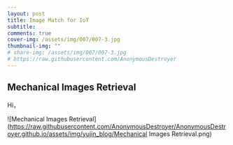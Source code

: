```yaml
---
layout: post
title: Image Match for IoT
subtitle: 
comments: true
cover-img: /assets/img/007/007-3.jpg
thumbnail-img: ""
# share-img: /assets/img/007/007-3.jpg
# https://raw.githubusercontent.com/AnonymousDestroyer
---
```


## Mechanical Images Retrieval



Hi，

![Mechanical Images Retrieval](https://raw.githubusercontent.com/AnonymousDestroyer/AnonymousDestroyer.github.io/assets/img/yujin_blog/Mechanical Images Retrieval.png)

